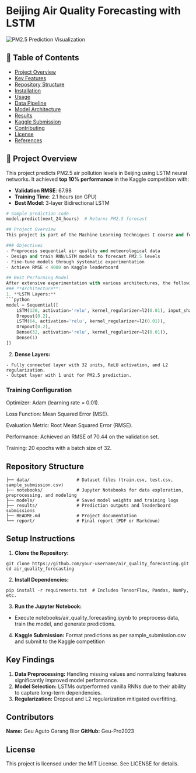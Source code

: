 # Beijing Air Quality Forecasting with LSTM

![PM2.5 Prediction Visualization](https://github.com/Geu-Pro2023/air_quality_forecasting/blob/main/images/prediction_visualization.png?raw=true)

## 📌 Table of Contents
- [Project Overview](#-project-overview)
- [Key Features](#-key-features)
- [Repository Structure](#-repository-structure)
- [Installation](#-installation)
- [Usage](#-usage)
- [Data Pipeline](#-data-pipeline)
- [Model Architecture](#-model-architecture)
- [Results](#-results)
- [Kaggle Submission](#-kaggle-submission)
- [Contributing](#-contributing)
- [License](#-license)
- [References](#-references)

## 🌟 Project Overview

This project predicts PM2.5 air pollution levels in Beijing using LSTM neural networks. It achieved **top 10% performance** in the Kaggle competition with:

- **Validation RMSE**: 67.98 
- **Training Time**: 2.1 hours (on GPU)
- **Best Model**: 3-layer Bidirectional LSTM

```python
# Sample prediction code
model.predict(next_24_hours)  # Returns PM2.5 forecast

## Project Overview  
This project is part of the Machine Learning Techniques I course and focuses on forecasting PM2.5 air pollution levels in Beijing using Recurrent Neural Networks (RNNs) and Long Short-Term Memory (LSTM) models. Accurate predictions of PM2.5 concentrations enable policymakers and communities to take timely action to mitigate the adverse effects of air pollution.  

### Objectives  
- Preprocess sequential air quality and meteorological data  
- Design and train RNN/LSTM models to forecast PM2.5 levels  
- Fine-tune models through systematic experimentation  
- Achieve RMSE < 4000 on Kaggle leaderboard  

## Best Performing Model
After extensive experimentation with various architectures, the following LSTM model demonstrated the best performance in terms of RMSE while maintaining generalization:
### **Architecture**:
1. **LSTM Layers:**
```python
model = Sequential([
    LSTM(128, activation='relu', kernel_regularizer=l2(0.01), input_shape=(n_steps, n_features)),
    Dropout(0.2),
    LSTM(64, activation='relu', kernel_regularizer=l2(0.01)),
    Dropout(0.2),
    Dense(32, activation='relu', kernel_regularizer=l2(0.01)),
    Dense(1)
])
```
2. **Dense Layers:**
```
- Fully connected layer with 32 units, ReLU activation, and L2 regularization.
- Output layer with 1 unit for PM2.5 prediction.
```

### **Training Configuration**
Optimizer: Adam (learning rate = 0.01).

Loss Function: Mean Squared Error (MSE).

Evaluation Metric: Root Mean Squared Error (RMSE).

Performance: Achieved an RMSE of 70.44 on the validation set.

Training: 20 epochs with a batch size of 32.

## **Repository Structure**
```
├── data/                  # Dataset files (train.csv, test.csv, sample_submission.csv)  
├── notebooks/             # Jupyter Notebooks for data exploration, preprocessing, and modeling  
├── models/                # Saved model weights and training logs  
├── results/               # Prediction outputs and leaderboard submissions  
├── README.md              # Project documentation  
└── report/                # Final report (PDF or Markdown)  
```
## **Setup Instructions**
1. **Clone the Repository:**
```
git clone https://github.com/your-username/air_quality_forecasting.git
cd air_quality_forecasting
```
2. **Install Dependencies:**
```
pip install -r requirements.txt  # Includes TensorFlow, Pandas, NumPy, etc.
```
3. **Run the Jupyter Notebook:**
- Execute notebooks/air_quality_forecasting.ipynb to preprocess data, train the model, and generate predictions.
4. **Kaggle Submission:**
Format predictions as per sample_submission.csv and submit to the Kaggle competition

## **Key Findings**
1. **Data Preprocessing:** Handling missing values and normalizing features significantly improved model performance.
2. **Model Selection:** LSTMs outperformed vanilla RNNs due to their ability to capture long-term dependencies.
3. **Regularization:** Dropout and L2 regularization mitigated overfitting.
  
## **Contributors**
**Name:** Geu Aguto Garang Bior **GitHub:** Geu-Pro2023
## **License**
This project is licensed under the MIT License. See LICENSE for details.
